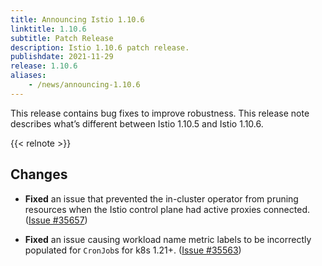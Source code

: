 ```yaml
---
title: Announcing Istio 1.10.6
linktitle: 1.10.6
subtitle: Patch Release
description: Istio 1.10.6 patch release.
publishdate: 2021-11-29
release: 1.10.6
aliases:
    - /news/announcing-1.10.6
---
```


This release contains bug fixes to improve robustness. This release note describes what’s different between Istio 1.10.5 and Istio 1.10.6.

{{< relnote >}}

## Changes

- **Fixed** an issue that prevented the in-cluster operator from pruning resources when the Istio control plane had active proxies connected.
  ([Issue #35657](https://github.com/istio/istio/issues/35657))

- **Fixed** an issue causing workload name metric labels to be incorrectly populated for `CronJob`s for k8s 1.21+.
  ([Issue #35563](https://github.com/istio/istio/issues/35563))
